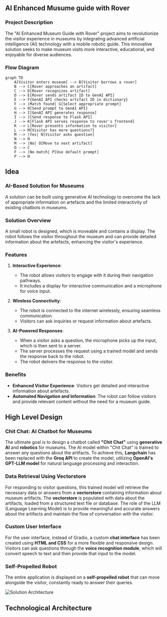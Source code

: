 ## AI Enhanced Musume guide with Rover

### Project Description

The "AI Enhanced Museum Guide with Rover" project aims to revolutionize the visitor experience in museums by integrating advanced artificial intelligence (AI) technology with a mobile robotic guide. This innovative solution seeks to make museum visits more interactive, educational, and enjoyable for diverse audiences.

### Flow Diagram

<!-- <script src="https://cdn.jsdelivr.net/npm/mermaid@8.4.8/dist/mermaid.min.js"></script> -->

```mermaid
graph TD
    A[Visitor enters museum] --> B[Visitor borrows a rover]
    B --> C[Rover approaches an artifact]
    C --> D[Rover recognizes artifact]
    D --> E[Rover sends artifact ID to GenAI API]
    E --> F{GenAI API checks artifact ID in dictionary}
    F --> |Match found| G[Select appropriate prompt]
    G --> H[Send prompt to GenAI API]
    H --> I[GenAI API generates response]
    I --> J[Send response to Flask API]
    J --> K[Flask API serves response to rover's frontend]
    K --> L[Rover presents information to visitor]
    L --> M{Visitor has more questions?}
    M --> |Yes| N[Visitor asks question]
    N --> H
    M --> |No| O[Move to next artifact]
    O --> C
    F --> |No match| P[Use default prompt]
    P --> H
```
## Idea
### AI-Based Solution for Museums

A solution can be built using generative AI technology to overcome the lack of appropriate information on artefacts and the limited interactivity of existing chatbots in museums.

### Solution Overview

A small robot is designed, which is moveable and contains a display. The robot follows the visitor throughout the museum and can provide detailed information about the artefacts, enhancing the visitor's experience.

### Features

1. **Interactive Experience**: 
   - The robot allows visitors to engage with it during their navigation pathways.
   - It includes a display for interactive communication and a microphone for voice input.

2. **Wireless Connectivity**: 
   - The robot is connected to the internet wirelessly, ensuring seamless communication.
   - Visitors can ask inquiries or request information about artefacts.

3. **AI-Powered Responses**: 
   - When a visitor asks a question, the microphone picks up the input, which is then sent to a server.
   - The server processes the request using a trained model and sends the response back to the robot.
   - The robot delivers the response to the visitor.

### Benefits

- **Enhanced Visitor Experience**: Visitors get detailed and interactive information about artefacts.
- **Automated Navigation and Information**: The robot can follow visitors and provide relevant content without the need for a museum guide.

## High Level Design
### Chit Chat: AI Chatbot for Museums

The ultimate goal is to design a chatbot called **"Chit Chat"** using **generative AI** and **robotics** for museums. The AI model within "Chit Chat" is trained to answer any questions about the artifacts. To achieve this, **Langchain** has been replaced with the **Groq API** to create the model, utilizing **OpenAI's GPT-LLM model** for natural language processing and interaction.

### Data Retrieval Using Vectorstore
For responding to visitor questions, this trained model will retrieve the necessary data or answers from a **vectorstore** containing information about museum artifacts. The **vectorstore** is populated with data about the artifacts, loaded from a structured text file or database. The role of the LLM (Language Learning Model) is to provide meaningful and accurate answers about the artifacts and maintain the flow of conversation with the visitor.

### Custom User Interface
For the user interface, instead of Gradio, a custom **chat interface** has been created using **HTML and CSS** for a more flexible and responsive design. Visitors can ask questions through the **voice recognition module**, which will convert speech to text and then provide that input to the model.

### Self-Propelled Robot
The entire application is displayed on a **self-propelled robot** that can move alongside the visitor, constantly ready to answer their queries.

![Solution Architecture](https://github.com/dev-dhanushkumar/Intel-Gen_AI-Hackathon/blob/documentation/static/chitchat%20one.png)

## Technological Architecture


